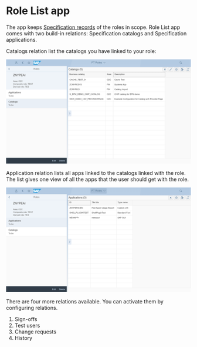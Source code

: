 # Role List app

The app keeps [Specification records](../specification-records.md) of the roles in scope. Role List app comes with two build-in relations: Specification catalogs and Specification applications. 

Catalogs relation list the catalogs you have linked to your role:

[![](res/ro-cats.png)](res/ro-cats.png)

Application relation lists all apps linked to the catalogs linked with the role. The list gives one view of all the apps that the user should get with the role.

[![](res/ro-apps.png)](res/ro-apps.png)

There are four more relations available. You can activate them by configuring relations.
1. Sign-offs
2. Test users
3. Change requests
4. History